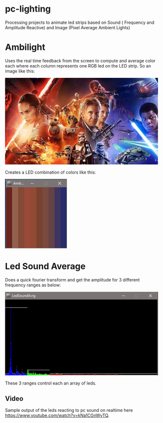 # pc-lighting
Processing projects to animate led strips based on Sound ( Frequency and Amplitude Reactive) and Image (Pixel Average Ambient Lights)

# Ambilight

Uses the real time feedback from the screen to compute and average color each where each column represents one RGB led on the LED strip.
So an image like this:

![alt text](https://github.com/JohanpG/pc-lighting/blob/master/Ambilight/Images/AmbilightTest.PNG)

Creates a LED combination of colors like this:

![alt text](https://github.com/JohanpG/pc-lighting/blob/master/Ambilight/Images/Ambilight.PNG)

# Led Sound Average

Does a quick fourier transform and get the amplitude for 3 different frequency ranges as below:

![alt text](https://github.com/JohanpG/pc-lighting/blob/master/LedSoundAvrg/Images/RealTime_Frequency.png)

These 3 ranges control each an array of leds. 

## Video

Sample output of the leds reacting to pc sound on realtime here https://www.youtube.com/watch?v=kNa1CGnWyTQ.

